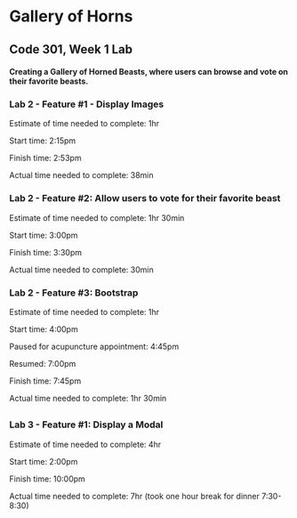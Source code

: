 # Gallery of Horns

## Code 301, Week 1 Lab
#### Creating a Gallery of Horned Beasts, where users can browse and vote on their favorite beasts.

### Lab 2 - Feature #1 - Display Images

Estimate of time needed to complete: 1hr

Start time: 2:15pm

Finish time: 2:53pm

Actual time needed to complete: 38min

### Lab 2 - Feature #2: Allow users to vote for their favorite beast

Estimate of time needed to complete: 1hr 30min

Start time: 3:00pm

Finish time: 3:30pm

Actual time needed to complete: 30min

### Lab 2 - Feature #3: Bootstrap

Estimate of time needed to complete: 1hr

Start time: 4:00pm

Paused for acupuncture appointment: 4:45pm

Resumed: 7:00pm

Finish time: 7:45pm

Actual time needed to complete: 1hr 30min
## 

### Lab 3 - Feature #1: Display a Modal

Estimate of time needed to complete: 4hr

Start time: 2:00pm

Finish time: 10:00pm

Actual time needed to complete: 7hr (took one hour break for dinner 7:30-8:30)